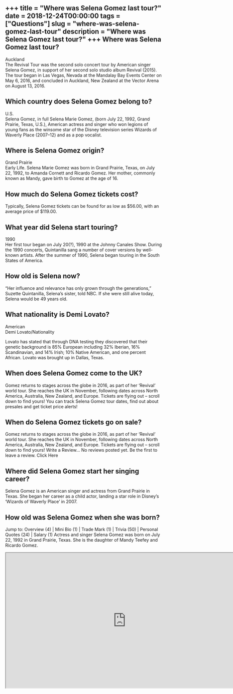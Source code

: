 +++
title = "Where was Selena Gomez last tour?"
date = 2018-12-24T00:00:00
tags = ["Questions"]
slug = "where-was-selena-gomez-last-tour"
description = "Where was Selena Gomez last tour?"
+++
Where was Selena Gomez last tour?
---------------------------------

Auckland  
The Revival Tour was the second solo concert tour by American singer Selena Gomez, in support of her second solo studio album Revival (2015). The tour began in Las Vegas, Nevada at the Mandalay Bay Events Center on May 6, 2016, and concluded in Auckland, New Zealand at the Vector Arena on August 13, 2016.

Which country does Selena Gomez belong to?
------------------------------------------

U.S.  
Selena Gomez, in full Selena Marie Gomez, (born July 22, 1992, Grand Prairie, Texas, U.S.), American actress and singer who won legions of young fans as the winsome star of the Disney television series Wizards of Waverly Place (2007–12) and as a pop vocalist.

Where is Selena Gomez origin?
-----------------------------

Grand Prairie  
Early Life. Selena Marie Gomez was born in Grand Prairie, Texas, on July 22, 1992, to Amanda Cornett and Ricardo Gomez. Her mother, commonly known as Mandy, gave birth to Gomez at the age of 16.

How much do Selena Gomez tickets cost?
--------------------------------------

Typically, Selena Gomez tickets can be found for as low as $56.00, with an average price of $119.00.

What year did Selena start touring?
-----------------------------------

1990  
Her first tour began on July 20(?), 1990 at the Johnny Canales Show. During the 1990 concerts, Quintanilla sang a number of cover versions by well-known artists. After the summer of 1990, Selena began touring in the South States of America.

How old is Selena now?
----------------------

“Her influence and relevance has only grown through the generations,” Suzette Quintanilla, Selena’s sister, told NBC. If she were still alive today, Selena would be 49 years old.

What nationality is Demi Lovato?
--------------------------------

American  
Demi Lovato/Nationality

Lovato has stated that through DNA testing they discovered that their genetic background is 85% European including 32% Iberian, 16% Scandinavian, and 14% Irish; 10% Native American, and one percent African. Lovato was brought up in Dallas, Texas.

When does Selena Gomez come to the UK?
--------------------------------------

Gomez returns to stages across the globe in 2016, as part of her ‘Revival’ world tour. She reaches the UK in November, following dates across North America, Australia, New Zealand, and Europe. Tickets are flying out – scroll down to find yours! You can track Selena Gomez tour dates, find out about presales and get ticket price alerts!

When do Selena Gomez tickets go on sale?
----------------------------------------

Gomez returns to stages across the globe in 2016, as part of her ‘Revival’ world tour. She reaches the UK in November, following dates across North America, Australia, New Zealand, and Europe. Tickets are flying out – scroll down to find yours! Write a Review… No reviews posted yet. Be the first to leave a review. Click Here

Where did Selena Gomez start her singing career?
------------------------------------------------

Selena Gomez is an American singer and actress from Grand Prairie in Texas. She began her career as a child actor, landing a star role in Disney’s ‘Wizards of Waverly Place’ in 2007.

How old was Selena Gomez when she was born?
-------------------------------------------

Jump to: Overview (4) | Mini Bio (1) | Trade Mark (1) | Trivia (50) | Personal Quotes (24) | Salary (1) Actress and singer Selena Gomez was born on July 22, 1992 in Grand Prairie, Texas. She is the daughter of Mandy Teefey and Ricardo Gomez.

<iframe allow="accelerometer; autoplay; clipboard-write; encrypted-media; gyroscope; picture-in-picture" allowfullscreen="" class="__youtube_prefs__  epyt-is-override  no-lazyload" data-no-lazy="1" data-origheight="433" data-origwidth="770" data-skipgform_ajax_framebjll="" height="433" id="_ytid_11932" loading="lazy" src="https://www.youtube.com/embed/tHWUpDMxQig?enablejsapi=1&autoplay=0&cc_load_policy=0&cc_lang_pref=&iv_load_policy=1&loop=0&modestbranding=0&rel=1&fs=1&playsinline=0&autohide=2&theme=dark&color=red&controls=1&" title="YouTube player" width="770"></iframe>